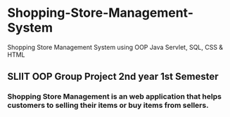 # Shopping-Store-Management-System
Shopping Store Management System using OOP Java Servlet, SQL, CSS &amp; HTML

## SLIIT OOP Group Project 2nd year 1st Semester 
### Shopping Store Management is an web application that helps customers to selling their items or buy items from sellers.  
